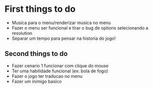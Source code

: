# First things to do

<ul>
    <li>
        Musica para o menu/renderizar musica no menu
    </li>
   <li>
        Fazer o menu ser funcional e tirar o bug de options selecionando a resolution
   </li>
    <li>
        Separar um tempo para pensar na historia do jogo!
    </li>
</ul> 

##  Second things to do

<ul>
    <li>Fazer cenario 1 funcionar com clique do mouse</li>
    <li>Ter uma habilidade funcional (ex: bola de fogo)</li>
    <li>Fazer o jogo ter traducao no menu</li>
    <li>Fazer um inimigo basico</li>
</ul>